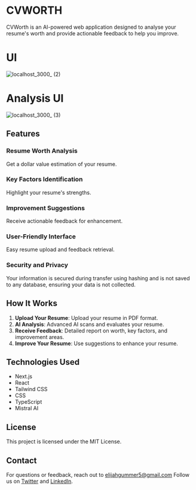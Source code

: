 # CVWORTH

CVWorth is an AI-powered web application designed to analyse your resume's worth and provide actionable feedback to help you improve.

# UI 
![localhost_3000_ (2)](https://github.com/user-attachments/assets/0d6ecd78-4a2a-445b-a07e-0e41bd36d3d2)

# Analysis UI
![localhost_3000_ (3)](https://github.com/user-attachments/assets/4cbb8524-4637-4623-98bf-ac81efcb9c8b)

## Features

### Resume Worth Analysis
Get a dollar value estimation of your resume.

### Key Factors Identification
Highlight your resume's strengths.

### Improvement Suggestions
Receive actionable feedback for enhancement.

### User-Friendly Interface
Easy resume upload and feedback retrieval.

### Security and Privacy
Your information is secured during transfer using hashing and is not saved to any database, ensuring your data is not collected.

## How It Works

1. **Upload Your Resume**: Upload your resume in PDF format.
2. **AI Analysis**: Advanced AI scans and evaluates your resume.
3. **Receive Feedback**: Detailed report on worth, key factors, and improvement areas.
4. **Improve Your Resume**: Use suggestions to enhance your resume.

## Technologies Used

- Next.js
- React
- Tailwind CSS
- CSS
- TypeScript
- Mistral AI

## License

This project is licensed under the MIT License.

## Contact

For questions or feedback, reach out to elijahgummer5@gmail.com Follow us on [Twitter](https://x.com/codedesigneli) and [LinkedIn](https://www.linkedin.com/in/elijah-gummer-4168172a9/).

